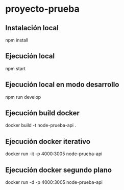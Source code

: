 # proyecto-prueba

## Instalación local
npm install

## Ejecución local
npm start

## Ejecución local en modo desarrollo
npm run develop

## Ejecución build docker
docker build -t node-prueba-api .

## Ejecución docker iterativo
docker run -it -p 4000:3005 node-prueba-api

## Ejecución docker segundo plano
docker run -d -p 4000:3005 node-prueba-api

